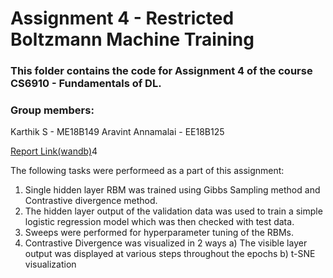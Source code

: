 # Assignment 4 - Restricted Boltzmann Machine Training 

### This folder contains the code for Assignment 4 of the course CS6910 - Fundamentals of DL.

### Group members:

Karthik S - ME18B149 Aravint Annamalai - EE18B125

[Report Link(wandb)](https://wandb.ai/kodikarthik21/Assignment-4/reports/Assignment-4--Vmlldzo3MTE4NzU)4

The following tasks were performeed as a part of this assignment:
1) Single hidden layer RBM was trained using Gibbs Sampling method and Contrastive divergence method.
2) The hidden layer output of the validation data was used to train a simple logistic regression model which was then checked with test data.
3) Sweeps were performed for hyperparameter tuning of the RBMs.
4) Contrastive Divergence was visualized in 2 ways
    a) The visible layer output was displayed at various steps throughout the epochs
    b) t-SNE visualization
